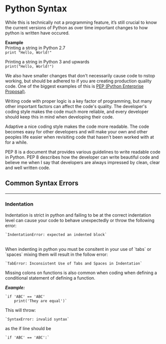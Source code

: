 # Python Syntax

While this is technically not a programming feature, it’s still crucial to know the current versions of Python as over time important changes to how python is written have occured.

**Example**<br>
Printing a string in Python 2.7<br>
`print "Hello, World!"`

Printing a string in Python 3 and upwards<br>
`print("Hello, World!")`

We also have smaller changes that don't necessarily cause code to nstop working, but should be adhered to if you are creating production quality code. One of the biggest examples of this is [PEP (Python Enterprise Proposal)](https://www.python.org/dev/peps/).<br>

Writing code with proper logic is a key factor of programming, but many other important factors can affect the code's quality. The developer's coding style makes the code much more reliable, and every developer should keep this in mind when developing their code.

Adaptive a nice coding style makes the code more readable. The code becomes easy for other developers and will make your own and other peoples life easier when revisiting code that hasen't been worked with at for a while.

PEP 8 is a document that provides various guidelines to write readable code in Python. PEP 8 describes how the developer can write beautiful code and believe me when I say that developers are always impressed by clean, clear and well written code.

## Common Syntax Errors<hr>

### Indentation

Indentation is strict in python and failing to be at the correct indentation level can cause your code to behave unexpectedly or throw the following error:<br>

    `IndentationError: expected an indented block`
<br>
When indenting in python you must be consitent in your use of `tabs` or `spaces` mixing them will result in the follow error:<br>

    `TabError: Inconsistent Use of Tabs and Spaces in Indentation`

Missing colons on functions is also common when coding when defining a conditional statement of defining a function.

***Example:***

    `if 'ABC' == 'ABC'
        print('They are equal')`

This will throw:

    `SyntaxError: invalid syntax`

as the if line should be

    `if 'ABC' == 'ABC':`


